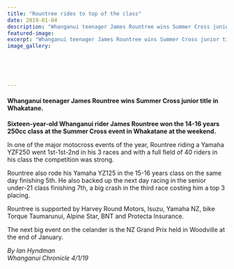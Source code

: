 ```yaml
---
title: "Rountree rides to top of the class"
date: 2019-01-04
description: "Whanganui teenager James Rountree wins Summer Cross junior title in Whakatane..."
featured-image: 
excerpt: "Whanganui teenager James Rountree wins Summer Cross junior title in Whakatane."
image_gallery:
	
	
	
	
	
---
```


<h4>Whanganui teenager James Rountree wins Summer Cross junior title in Whakatane.</h4>
<p class="element element-paragraph"><strong>Sixteen-year-old Whanganui rider James Rountree won the 14-16 years 250cc class at the Summer Cross event in Whakatane at the weekend.</strong></p>
<p class="element element-paragraph">In one of the major motocross events of the year, Rountree riding a Yamaha YZF250 went 1st-1st-2nd in his 3 races and with a full field of 40 riders in his class the competition was strong.</p>
<p class="element element-paragraph">Rountree also rode his Yamaha YZ125 in the 15-16 years class on the same day finishing 5th. He also backed up the next day racing in the senior under-21 class finishing 7th, a big crash in the third race costing him a top 3 placing.</p>
<p class="element element-paragraph">Rountree is supported by Harvey Round Motors, Isuzu, Yamaha NZ, bike Torque Taumarunui, Alpine Star, BNT and Protecta Insurance.</p>
<p class="element element-paragraph">The next big event on the celander is the NZ Grand Prix held in Woodville at the end of January.</p>
<p><em>By Ian Hyndman</em><br /><em>Whanganui Chronicle 4/1/19</em></p>

